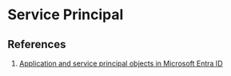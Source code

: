 # Service Principal
## References

1. [Application and service principal objects in Microsoft Entra ID](https://learn.microsoft.com/en-us/entra/identity-platform/app-objects-and-service-principals?tabs=browser)